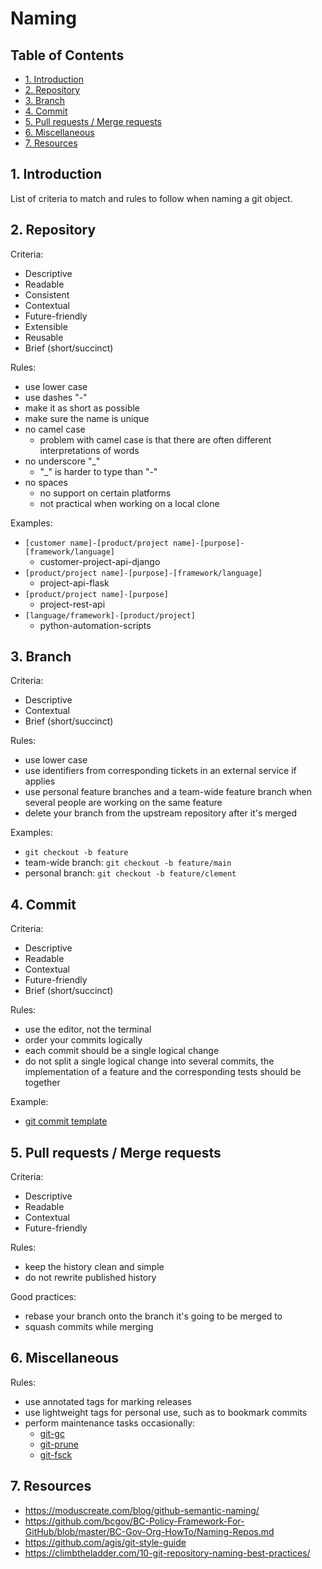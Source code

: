 # Naming <!-- omit in toc -->

## Table of Contents <!-- omit in toc -->

- [1. Introduction](#1-introduction)
- [2. Repository](#2-repository)
- [3. Branch](#3-branch)
- [4. Commit](#4-commit)
- [5. Pull requests / Merge requests](#5-pull-requests--merge-requests)
- [6. Miscellaneous](#6-miscellaneous)
- [7. Resources](#7-resources)

## 1. Introduction

List of criteria to match and rules to follow when naming a git object.

## 2. Repository

Criteria:
- Descriptive
- Readable
- Consistent
- Contextual
- Future-friendly
- Extensible
- Reusable
- Brief (short/succinct)

Rules:
- use lower case
- use dashes "-"
- make it as short as possible
- make sure the name is unique
- no camel case
  - problem with camel case is that there are often different interpretations of words
- no underscore "_"
  - "_" is harder to type than "-"
- no spaces
  - no support on certain platforms
  - not practical when working on a local clone

Examples:
- `[customer name]-[product/project name]-[purpose]-[framework/language]`
  - customer-project-api-django
- `[product/project name]-[purpose]-[framework/language]`
  - project-api-flask
- `[product/project name]-[purpose]`
  - project-rest-api
- `[language/framework]-[product/project]`
  - python-automation-scripts

## 3. Branch

Criteria:
- Descriptive
- Contextual
- Brief (short/succinct)

Rules:
- use lower case
- use identifiers from corresponding tickets in an external service if applies
- use personal feature branches and a team-wide feature branch when several people are working on the same feature
- delete your branch from the upstream repository after it's merged

Examples:
- `git checkout -b feature`
- team-wide branch: `git checkout -b feature/main`
- personal branch: `git checkout -b feature/clement`

## 4. Commit

Criteria:
- Descriptive
- Readable
- Contextual
- Future-friendly
- Brief (short/succinct)

Rules:
- use the editor, not the terminal
- order your commits logically
- each commit should be a single logical change
- do not split a single logical change into several commits, the implementation of a feature and the corresponding tests should be together

Example:
- [git commit template](https://github.com/clement-deltel/dotfiles/blob/main/.gitmessage.txt)

## 5. Pull requests / Merge requests

Criteria:
- Descriptive
- Readable
- Contextual
- Future-friendly

Rules:
- keep the history clean and simple
- do not rewrite published history

Good practices:
- rebase your branch onto the branch it's going to be merged to
- squash commits while merging

## 6. Miscellaneous

Rules:
- use annotated tags for marking releases
- use lightweight tags for personal use, such as to bookmark commits
- perform maintenance tasks occasionally:
  - [git-gc](https://git-scm.com/docs/git-gc)
  - [git-prune](https://git-scm.com/docs/git-prune)
  - [git-fsck](https://git-scm.com/docs/git-fsck)

## 7. Resources

- https://moduscreate.com/blog/github-semantic-naming/
- https://github.com/bcgov/BC-Policy-Framework-For-GitHub/blob/master/BC-Gov-Org-HowTo/Naming-Repos.md
- https://github.com/agis/git-style-guide
- https://climbtheladder.com/10-git-repository-naming-best-practices/
